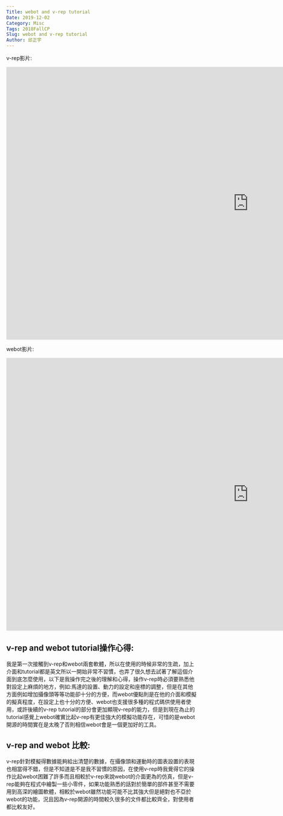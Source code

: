 ```yaml
---
Title: webot and v-rep tutorial
Date: 2019-12-02
Category: Misc
Tags: 2018FallCP
Slug: webot and v-rep tutorial
Author: 邱正宇
---
```


v-rep影片:

<iframe width="1280" height="720" src="https://www.youtube.com/embed/CXGJmwHt81g" frameborder="0" allow="accelerometer; autoplay; encrypted-media; gyroscope; picture-in-picture" allowfullscreen></iframe>

webot影片:

<iframe width="1280" height="720" src="https://www.youtube.com/embed/WvjJnmwwXP8" frameborder="0" allow="accelerometer; autoplay; encrypted-media; gyroscope; picture-in-picture" allowfullscreen></iframe>

v-rep and webot tutorial操作心得:
----
我是第一次接觸到v-rep和webot兩套軟體，所以在使用的時候非常的生疏，加上介面和tutorial都是英文所以一開始非常不習慣，也弄了很久想去試著了解這個介面到底怎麼使用，以下是我操作完之後的理解和心得，操作v-rep時必須要熟悉他對設定上麻煩的地方，例如:馬達的設置、動力的設定和座標的調整，但是在其他方面例如增加攝像頭等等功能卻十分的方便，而webot優點則是在他的介面和模擬的擬真程度，在設定上也十分的方便、webot也支援很多種的程式碼供使用者使用，或許後續的v-rep tutorial的部分會更加顯現v-rep的能力，但是到現在為止的tutorial感覺上webot確實比起v-rep有更佳強大的模擬功能存在，可惜的是webot開源的時間實在是太晚了否則相信webot會是一個更加好的工具。

v-rep and webot 比較:
----
v-rep針對模擬得數據能夠給出清楚的數據，在攝像頭和運動時的圖表設置的表現也相當得不錯，但是不知道是不是我不習慣的原因，在使用v-rep時我覺得它的操作比起webot困難了許多而且相較於v-rep來說webot的介面更為的仿真，但是v-rep能夠在程式中繪製一些小零件，如果功能熟悉的話對於簡單的部件甚至不需要用到高深的繪圖軟體，相較於webot雖然功能可能不比其強大但是絕對也不亞於webot的功能，況且因為v-rep開源的時間較久很多的文件都比較齊全，對使用者都比較友好。